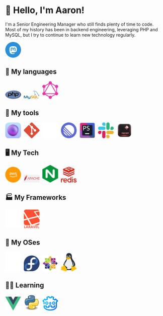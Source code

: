 # 👋 Hello, I'm Aaron!
I'm a Senior Engineering Manager who still finds plenty of time to code. Most of my history has been in backend engineering, leveraging PHP and MySQL, but I try to continue to learn new technology regularly.

<a href="https://gamerstavern.online/@therealahall" target="_blank"><img src="./icons/mastodon.png" width="50" /></a> 

## 💬 My languages

<div>
    <img style="padding-right: 5px;" src="./icons/php.png" width="50" alt="php" />
    <img style="padding-right: 5px;" src="./icons/mysql.png" width="50" alt="mysql" />
    <img style="padding-right: 5px;" src="./icons/graphql.png" width="50" alt="graphql" />
</div>

## 🧰 My tools
<div>
    <img style="padding-right: 5px;" src="./icons/orbstack.png" width="50" alt="orbstack" />
    <img style="padding-right: 5px;" src="./icons/git.png" width="50" alt="git" />
    <img style="padding-right: 5px;" src="./icons/github.png" width="50" alt="github" />
    <img style="padding-right: 5px;" src="./icons/linear.svg" width="50" alt="linear" />
    <img style="padding-right: 5px;" src="./icons/phpstorm.png" width="50" alt="phpstorm" />
    <img style="padding-right: 5px;" src="./icons/slack.png" width="50" alt="slack" />
    <img style="padding-right: 5px;" src="./icons/raycast.png" width="50" alt="raycast" />
</div>

## 🖥️ My Tech
<div>
    <img style="padding-right: 5px;" src="./icons/aws.png" width="50" alt="aws" />
    <img style="padding-right: 5px;" src="./icons/apache.png" width="50" alt="apache" />
    <img style="padding-right: 5px;" src="./icons/nginx.png" width="50" alt="nginx" />
    <img style="padding-right: 5px;" src="./icons/redis.png" width="50" alt="redis" />
</div>

## 🏭 My Frameworks
<div>
    <img style="padding-right: 5px;" src="./icons/symfony.png" width="50" alt="symfony" />
    <img style="padding-right: 5px;" src="./icons/laravel.png" width="50" alt="laravel" />
</div>

## 💾 My OSes
<div>
    <img style="padding-right: 5px;" src="./icons/apple.png" width="50" alt="apple" />
    <img style="padding-right: 5px;" src="./icons/fedora.png" width="50" alt="fedora" />
    <img style="padding-right: 5px;" src="./icons/centos.png" width="50" alt="centos" />
    <img style="padding-right: 5px;" src="./icons/linux.png" width="50" alt="linux" />
</div>

## 🧑‍🎓 Learning
<div>
    <img style="padding-right: 5px;" src="./icons/vue.png" width="50" alt="vue" />
    <img style="padding-right: 5px;" src="./icons/python.png" width="50" alt="python" />
    <img style="padding-right: 5px;" src="./icons/godot.png" width="50" alt="godot" />
</div>
